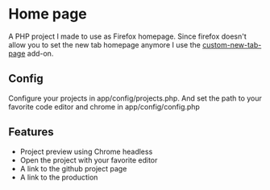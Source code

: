 # Home page

A PHP project I made to use as Firefox homepage. Since firefox doesn't allow you to set the new tab homepage anymore I use the [custom-new-tab-page](https://addons.mozilla.org/en-US/firefox/addon/custom-new-tab-page/) add-on.

## Config

Configure your projects in app/config/projects.php.
And set the path to your favorite code editor and chrome in app/config/config.php

## Features

- Project preview using Chrome headless
- Open the project with your favorite editor
- A link to the github project page
- A link to the production